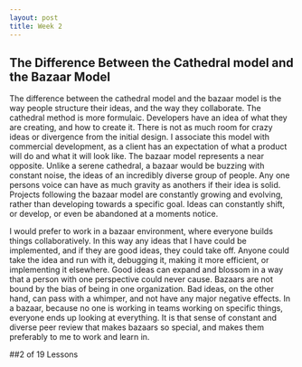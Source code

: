 ```yaml
---
layout: post
title: Week 2
---
```


## The Difference Between the Cathedral model and the Bazaar Model
The difference between the cathedral model and the bazaar model is the way people structure their ideas, and the way they collaborate. The cathedral method is more formulaic. Developers have an idea of what they are creating, and how to create it. There is not as much room for crazy ideas or divergence from the initial design. I associate this model with commercial development, as a client has an expectation of what a product will do and what it will look like. The bazaar model represents a near opposite. Unlike a serene cathedral, a bazaar would be buzzing with constant noise, the ideas of an incredibly diverse group of people. Any one persons voice can have as much gravity as anothers if their idea is solid. Projects following the bazaar model are constantly growing and evolving, rather than developing towards a specific goal. Ideas can constantly shift, or develop, or even be abandoned at a moments notice. 

I would prefer to work in a bazaar environment, where everyone builds things collaboratively. In this way any ideas that I have could be implemented, and if they are good ideas, they could take off. Anyone could take the idea and run with it, debugging it, making it more efficient, or implementing it elsewhere. Good ideas can expand and blossom in a way that a person with one perspective could never cause. Bazaars are not bound by the bias of being in one organization. Bad ideas, on the other hand, can pass with a whimper, and not have any major negative effects. In a bazaar, because no one is working in teams working on specific things, everyone ends up looking at everything. It is that sense of constant and diverse peer review that makes bazaars so special, and makes them preferably to me to work and learn in. 

##2 of 19 Lessons
